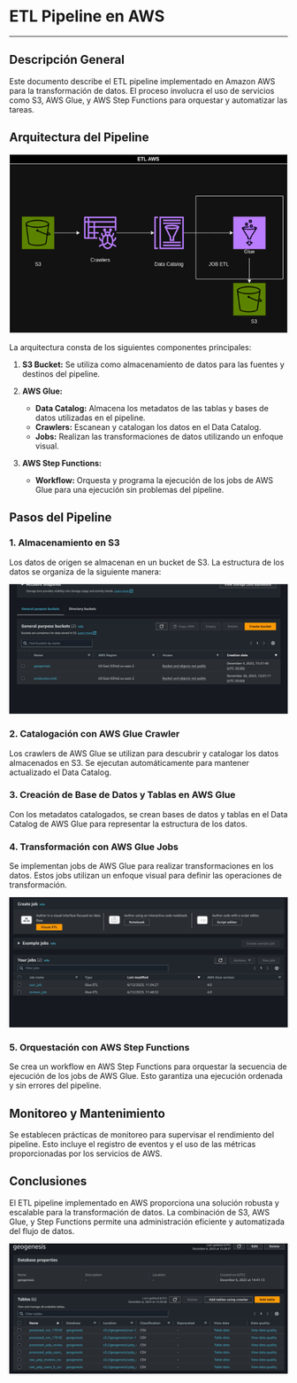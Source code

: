 
# ETL Pipeline en AWS

---

## Descripción General
Este documento describe el ETL pipeline implementado en Amazon AWS para la transformación de datos. El proceso involucra el uso de servicios como S3, AWS Glue, y AWS Step Functions para orquestar y automatizar las tareas.

## Arquitectura del Pipeline
<p align=center><img src=files/img/pipeline.drawio.png><p>

La arquitectura consta de los siguientes componentes principales:

1. **S3 Bucket:** Se utiliza como almacenamiento de datos para las fuentes y destinos del pipeline.

2. **AWS Glue:**
   - **Data Catalog:** Almacena los metadatos de las tablas y bases de datos utilizadas en el pipeline.
   - **Crawlers:** Escanean y catalogan los datos en el Data Catalog.
   - **Jobs:** Realizan las transformaciones de datos utilizando un enfoque visual.

3. **AWS Step Functions:**
   - **Workflow:** Orquesta y programa la ejecución de los jobs de AWS Glue para una ejecución sin problemas del pipeline.

## Pasos del Pipeline

### 1. Almacenamiento en S3
Los datos de origen se almacenan en un bucket de S3. La estructura de los datos se organiza de la siguiente manera:

<p align=center><img src=files/img/etl1.jpeg><p>

### 2. Catalogación con AWS Glue Crawler
Los crawlers de AWS Glue se utilizan para descubrir y catalogar los datos almacenados en S3. Se ejecutan automáticamente para mantener actualizado el Data Catalog.

### 3. Creación de Base de Datos y Tablas en AWS Glue
Con los metadatos catalogados, se crean bases de datos y tablas en el Data Catalog de AWS Glue para representar la estructura de los datos.

### 4. Transformación con AWS Glue Jobs
Se implementan jobs de AWS Glue para realizar transformaciones en los datos. Estos jobs utilizan un enfoque visual para definir las operaciones de transformación.

<p align=center><img src=files/img/etl2.jpeg><p>

### 5. Orquestación con AWS Step Functions
Se crea un workflow en AWS Step Functions para orquestar la secuencia de ejecución de los jobs de AWS Glue. Esto garantiza una ejecución ordenada y sin errores del pipeline.

## Monitoreo y Mantenimiento
Se establecen prácticas de monitoreo para supervisar el rendimiento del pipeline. Esto incluye el registro de eventos y el uso de las métricas proporcionadas por los servicios de AWS.

## Conclusiones
El ETL pipeline implementado en AWS proporciona una solución robusta y escalable para la transformación de datos. La combinación de S3, AWS Glue, y Step Functions permite una administración eficiente y automatizada del flujo de datos.

<p align=center><img src=files/img/etl3.jpeg><p>



